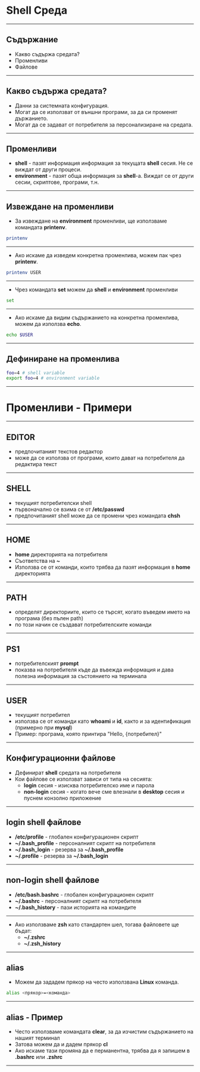 # Shell Среда
---
## Съдържание

- Какво съдържа средата?
- Променливи
- Файлове
---
## Какво съдържа средата?

- Данни за системната конфигурация.
- Могат да се използват от външни програми, за да си променят държанието.
- Могат да се задават от потребителя за персонализиране на средата.
---
## Променливи

- **shell** - пазят информация информация за текущата **shell** сесия. Не се виждат от други процеси.
- **environment** - пазят обща информация за **shell**-а. Виждат се от други сесии, скриптове, програми, т.н.
---
## Извеждане на променливи

- За извеждане на **environment** променливи, ще използваме командата **printenv**.
```bash
printenv
```
---
- Ако искаме да изведем конкретна променлива, можем пак чрез **printenv**.
```bash
printenv USER
```
---
- Чрез командата **set** можем да **shell** и **environment** променливи
```bash
set
```
---
- Ако искаме да видим съдържанието на конкретна променлива, можем да използва **echo**.
```bash
echo $USER
```

---
## Дефиниране на променлива

```bash
foo=4 # shell variable
export foo=4 # environment variable
```
---
# Променливи - Примери
---
## EDITOR

- предпочитаният текстов редактор
- може да се използва от програми, които дават на потребителя да редактира текст
---
## SHELL

- текущият потребителски shell
- първоначално се взима се от **/etc/passwd**
- предпочитаният shell може да се промени чрез командата **chsh**
---
## HOME

- **home** директорията на потребителя
- Съответства на **~**
- Използва се от команди, които трябва да пазят информация в **home** директорията
---
## PATH

- определят директориите, които се търсят, когато въведем името на програма (без пълен path)
- по този начин се създават потребителските команди
---
## PS1

- потребителският **prompt**
- показва на потребителя къде да въвежда информация и дава полезна информация за състоянието на терминала
---
## USER

- текущият потребител
- използва се от команди като **whoami** и **id**, както и за идентификация (примерно при **mysql**)
- Пример: програма, която принтира "Hello, {потребител}"
---
## Конфигурационни файлове

- Дефинират **shell** средата на потребителя
- Кои файлове се използват зависи от типа на сесията:
    - **login** сесия - изисква потребителско име и парола
    - **non-login** сесия - когато вече сме влезнали в **desktop** сесия и пуснем конзолно приложение
---
## login shell файлове

- **/etc/profile** - глобален конфигурационен скрипт
- **~/.bash_profile** - персоналният скрипт на потребителя
- **~/.bash_login** - резерва за  **~/.bash_profile**
- **~/.profile** - резерва за  **~/.bash_login**
---
## non-login shell файлове

- **/etc/bash.bashrc** - глобален конфигурационен скрипт
- **~/.bashrc** - персоналният скрипт на потребителя
- **~/.bash_history** - пази историята на командите
---
- Ако използваме **zsh** като стандартен шел, тогава файловете ще бъдат:
    - **~/.zshrc**
    - **~/.zsh_history**
---
## alias

- Можем да зададем прякор на често използвана **Linux** команда.
```bash
alias <прякор>=<команда>
```
---
## alias - Пример

- Често използваме командата **clear**, за да изчистим съдържанието на нашият терминал
- Затова можем да и дадем прякор **cl**
- Ако искаме тази промяна да е перманентна, трябва да я запишем в **.bashrc** или **.zshrc**
---
